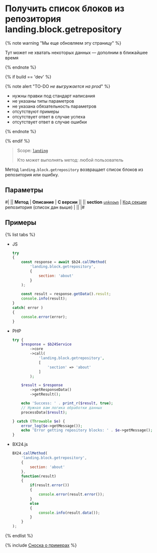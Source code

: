 # Получить список блоков из репозитория landing.block.getrepository

{% note warning "Мы еще обновляем эту страницу" %}

Тут может не хватать некоторых данных — дополним в ближайшее время

{% endnote %}

{% if build == 'dev' %}

{% note alert "TO-DO _не выгружается на prod_" %}

- нужны правки под стандарт написания
- не указаны типы параметров
- не указана обязательность параметров
- отсутствуют примеры
- отсутствует ответ в случае успеха
- отсутствует ответ в случае ошибки

{% endnote %}

{% endif %}

> Scope: [`landing`](../../../scopes/permissions.md)
>
> Кто может выполнять метод: любой пользователь

Метод `landing.block.getrepository` возвращает список блоков из репозитория или ошибку.

## Параметры

#|
|| **Метод** | **Описание** | **С версии** ||
|| **section**
[`unknown`](../../../data-types.md) | [Код секции](#block) репозитория (список дан выше) | ||
|#

## Примеры

{% list tabs %}

- JS


    ```js
    try
    {
    	const response = await $b24.callMethod(
    		'landing.block.getrepository',
    		{
    			section: 'about'
    		}
    	);
    	
    	const result = response.getData().result;
    	console.info(result);
    }
    catch( error )
    {
    	console.error(error);
    }
    ```

- PHP


    ```php
    try {
        $response = $b24Service
            ->core
            ->call(
                'landing.block.getrepository',
                [
                    'section' => 'about'
                ]
            );
    
        $result = $response
            ->getResponseData()
            ->getResult();
    
        echo 'Success: ' . print_r($result, true);
        // Нужная вам логика обработки данных
        processData($result);
    
    } catch (Throwable $e) {
        error_log($e->getMessage());
        echo 'Error getting repository blocks: ' . $e->getMessage();
    }
    ```

- BX24.js

    ```js
    BX24.callMethod(
        'landing.block.getrepository',
        {
            section: 'about'
        },
        function(result)
        {
            if(result.error())
            {
                console.error(result.error());
            }
            else
            {
                console.info(result.data());
            }
        }
    );
    ```

{% endlist %}

{% include [Сноска о примерах](../../../../_includes/examples.md) %}

